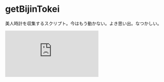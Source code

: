 getBijinTokei
=============

美人時計を収集するスクリプト。今はもう動かない。よき思い出。なつかしい。

![まとめ](http://hiropo.co.uk/tags/%E7%BE%8E%E4%BA%BA%E6%99%82%E8%A8%88.html)
